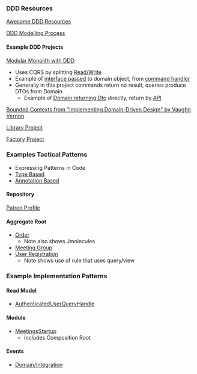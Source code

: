 ### DDD Resources

[Awesome DDD Resources](https://github.com/kgrzybek/awesome-ddd)

[DDD Modelling Process](https://github.com/ddd-crew/ddd-starter-modelling-process)

#### Example DDD Projects

[Modular Monolith with DDD](https://github.com/kgrzybek/modular-monolith-with-ddd)

- Uses CQRS by splitting [Read/Write](https://www.kamilgrzybek.com/design/simple-cqrs-implementation-with-raw-sql-and-ddd/)
- Example of [interface passed](https://github.com/kgrzybek/modular-monolith-with-ddd/blob/master/src/Modules/UserAccess/Domain/UserRegistrations/UserRegistration.cs) to domain object, from [command handler](https://github.com/kgrzybek/modular-monolith-with-ddd/blob/master/src/Modules/UserAccess/Application/UserRegistrations/RegisterNewUser/RegisterNewUserCommandHandler.cs)
- Generally in this project commands return no result, queries produce DTOs from Domain
  - Example of [Domain returning Dto](https://github.com/kgrzybek/modular-monolith-with-ddd/blob/master/src/Modules/UserAccess/Application/Users/GetAuthenticatedUser/GetAuthenticatedUserQueryHandler.cs) directly, return by [API](https://github.com/kgrzybek/modular-monolith-with-ddd/blob/master/src/API/CompanyName.MyMeetings.API/Modules/UserAccess/AuthenticatedUserController.cs)

[Bounded Contexts from "Implementing Domain-Driven Design" by Vaughn Vernon](https://github.com/VaughnVernon/IDDD_Samples)

[Library Project](https://github.com/ddd-by-examples/library)

[Factory Project](https://github.com/ddd-by-examples/factory)

### Examples Tactical Patterns

- Expressing Patterns in Code
 - [Type Based](https://github.com/xmolecules/jmolecules#using-the-type-based-model)
 - [Annotation Based](https://github.com/xmolecules/jmolecules#using-the-annotation-based-model)

#### Repository

[Patron Profile](https://github.com/ddd-by-examples/library/blob/master/src/main/java/io/pillopl/library/lending/patronprofile/infrastructure/PatronProfileReadModel.java)

#### Aggregate Root
- [Order](https://github.com/odrotbohm/spring-restbucks/blob/main/server/src/main/java/org/springsource/restbucks/order/Order.java)
  - Note also shows Jmolecules
- [Meeting Group](https://github.com/kgrzybek/modular-monolith-with-ddd/blob/master/src/Modules/Meetings/Domain/MeetingGroups/MeetingGroup.cs)
- [User Registration](https://github.com/kgrzybek/modular-monolith-with-ddd/blob/master/src/Modules/UserAccess/Domain/UserRegistrations/UserRegistration.cs)
  - Note shows use of rule that uses query/view 

### Example Implementation Patterns

#### Read Model

- [AuthenticatedUserQueryHandle](https://github.com/kgrzybek/modular-monolith-with-ddd/blob/master/src/Modules/UserAccess/Application/Users/GetAuthenticatedUser/GetAuthenticatedUserQueryHandler.cs)

#### Module
- [MeetingsStartup](https://github.com/kgrzybek/modular-monolith-with-ddd/blob/master/src/Modules/Meetings/Infrastructure/Configuration/MeetingsStartup.cs)
  - Includes Composition Root

#### Events
- [Domain/Integration](https://codeopinion.com/should-you-publish-domain-events-or-integration-events/)